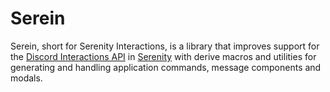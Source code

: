 # Serein

Serein, short for Serenity Interactions, is a library that improves support for the
[Discord Interactions API](https://discord.com/developers/docs/interactions/overview)
in [Serenity](https://github.com/serenity-rs/serenity) with derive macros and utilities
for generating and handling application commands, message components and modals.
